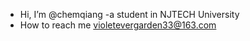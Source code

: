 - Hi, I’m @chemqiang
-a student in NJTECH University
-  How to reach me violetevergarden33@163.com



<!---
chemqiang/chemqiang is a ✨ special ✨ repository because its `README.md` (this file) appears on your GitHub profile.
You can click the Preview link to take a look at your changes.
--->
